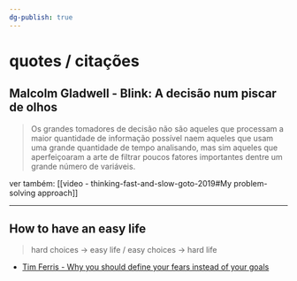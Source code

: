 ```yaml
---
dg-publish: true
---
```

# quotes / citações

## Malcolm Gladwell - Blink: A decisão num piscar de olhos

> Os grandes tomadores de decisão não são aqueles que processam a maior quantidade de informação possível naem aqueles que usam uma grande quantidade de tempo analisando, mas sim aqueles que aperfeiçoaram a arte de filtrar poucos fatores importantes dentre um grande número de variáveis.

ver também: [[video - thinking-fast-and-slow-goto-2019#My problem-solving approach]]

---

## How to have an easy life

> hard choices -> easy life /
> easy choices -> hard life

- [Tim Ferris - Why you should define your fears instead of your goals](https://youtu.be/5J6jAC6XxAI)

